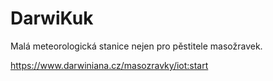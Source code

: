 # DarwiKuk
Malá meteorologická stanice nejen pro pěstitele masožravek.

https://www.darwiniana.cz/masozravky/iot:start
